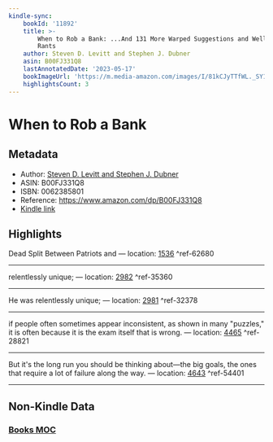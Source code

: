 ```yaml
---
kindle-sync:
    bookId: '11892'
    title: >-
        When to Rob a Bank: ...And 131 More Warped Suggestions and Well-Intended
        Rants
    author: Steven D. Levitt and Stephen J. Dubner
    asin: B00FJ331Q8
    lastAnnotatedDate: '2023-05-17'
    bookImageUrl: 'https://m.media-amazon.com/images/I/81kCJyTTfWL._SY160.jpg'
    highlightsCount: 3
---
```


# When to Rob a Bank

## Metadata

-   Author: [Steven D. Levitt and Stephen J. Dubner](https://www.amazon.comundefined)
-   ASIN: B00FJ331Q8
-   ISBN: 0062385801
-   Reference: https://www.amazon.com/dp/B00FJ331Q8
-   [Kindle link](kindle://book?action=open&asin=B00FJ331Q8)

## Highlights

Dead Split Between Patriots and — location: [1536](kindle://book?action=open&asin=B00FJ331Q8&location=1536) ^ref-62680

---

relentlessly unique; — location: [2982](kindle://book?action=open&asin=B00FJ331Q8&location=2982) ^ref-35360

---

He was relentlessly unique; — location: [2981](kindle://book?action=open&asin=B00FJ331Q8&location=2981) ^ref-32378

---

if people often sometimes appear inconsistent, as shown in many "puzzles," it is often because it is the exam itself that is wrong. — location: [4465](kindle://book?action=open&asin=B00FJ331Q8&location=4465) ^ref-28821

---

But it's the long run you should be thinking about—the big goals, the ones that require a lot of failure along the way. — location: [4643](kindle://book?action=open&asin=B00FJ331Q8&location=4643) ^ref-54401

---

## Non-Kindle Data

### [Books MOC](Books%20MOC.md)
